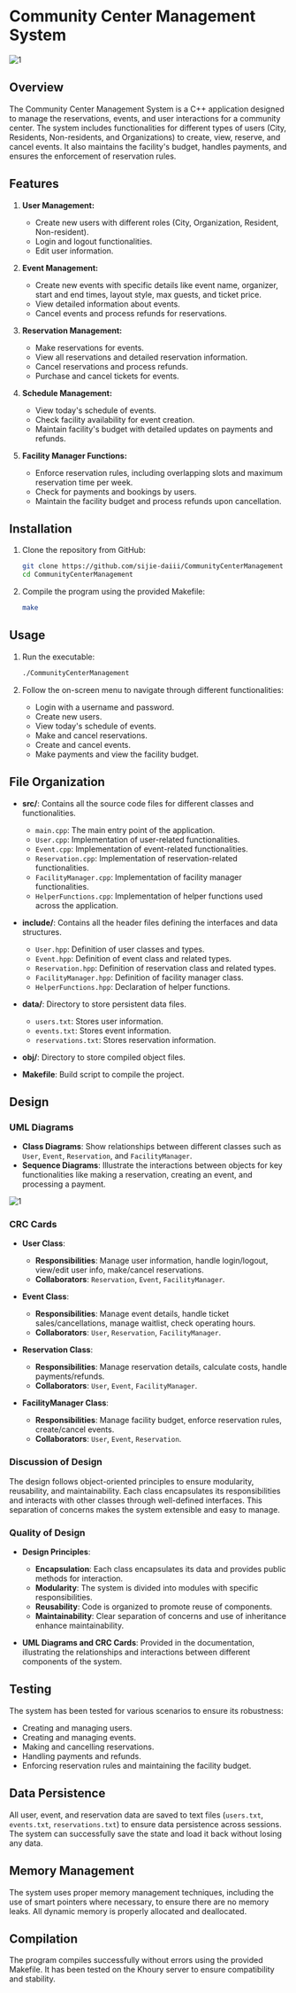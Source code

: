 # Community Center Management System
![1](https://github.com/user-attachments/assets/d4d3dba7-8564-4993-9564-ab6a3f40734c)


## Overview

The Community Center Management System is a C++ application designed to manage the reservations, events, and user interactions for a community center. The system includes functionalities for different types of users (City, Residents, Non-residents, and Organizations) to create, view, reserve, and cancel events. It also maintains the facility's budget, handles payments, and ensures the enforcement of reservation rules.

## Features

1. **User Management:**
   - Create new users with different roles (City, Organization, Resident, Non-resident).
   - Login and logout functionalities.
   - Edit user information.

2. **Event Management:**
   - Create new events with specific details like event name, organizer, start and end times, layout style, max guests, and ticket price.
   - View detailed information about events.
   - Cancel events and process refunds for reservations.

3. **Reservation Management:**
   - Make reservations for events.
   - View all reservations and detailed reservation information.
   - Cancel reservations and process refunds.
   - Purchase and cancel tickets for events.

4. **Schedule Management:**
   - View today's schedule of events.
   - Check facility availability for event creation.
   - Maintain facility's budget with detailed updates on payments and refunds.

5. **Facility Manager Functions:**
   - Enforce reservation rules, including overlapping slots and maximum reservation time per week.
   - Check for payments and bookings by users.
   - Maintain the facility budget and process refunds upon cancellation.

## Installation

1. Clone the repository from GitHub:
   ```sh
   git clone https://github.com/sijie-daiii/CommunityCenterManagement
   cd CommunityCenterManagement
   ```

2. Compile the program using the provided Makefile:
   ```sh
   make
   ```

## Usage

1. Run the executable:
   ```sh
   ./CommunityCenterManagement
   ```

2. Follow the on-screen menu to navigate through different functionalities:
   - Login with a username and password.
   - Create new users.
   - View today's schedule of events.
   - Make and cancel reservations.
   - Create and cancel events.
   - Make payments and view the facility budget.

## File Organization

- **src/**: Contains all the source code files for different classes and functionalities.
  - `main.cpp`: The main entry point of the application.
  - `User.cpp`: Implementation of user-related functionalities.
  - `Event.cpp`: Implementation of event-related functionalities.
  - `Reservation.cpp`: Implementation of reservation-related functionalities.
  - `FacilityManager.cpp`: Implementation of facility manager functionalities.
  - `HelperFunctions.cpp`: Implementation of helper functions used across the application.

- **include/**: Contains all the header files defining the interfaces and data structures.
  - `User.hpp`: Definition of user classes and types.
  - `Event.hpp`: Definition of event class and related types.
  - `Reservation.hpp`: Definition of reservation class and related types.
  - `FacilityManager.hpp`: Definition of facility manager class.
  - `HelperFunctions.hpp`: Declaration of helper functions.

- **data/**: Directory to store persistent data files.
  - `users.txt`: Stores user information.
  - `events.txt`: Stores event information.
  - `reservations.txt`: Stores reservation information.

- **obj/**: Directory to store compiled object files.

- **Makefile**: Build script to compile the project.

## Design

### UML Diagrams

- **Class Diagrams**: Show relationships between different classes such as `User`, `Event`, `Reservation`, and `FacilityManager`.
- **Sequence Diagrams**: Illustrate the interactions between objects for key functionalities like making a reservation, creating an event, and processing a payment.

![1](https://github.com/user-attachments/assets/4f886ab0-b880-4e8e-b166-dfefe4ea0b6d)


### CRC Cards

- **User Class**:
  - **Responsibilities**: Manage user information, handle login/logout, view/edit user info, make/cancel reservations.
  - **Collaborators**: `Reservation`, `Event`, `FacilityManager`.

- **Event Class**:
  - **Responsibilities**: Manage event details, handle ticket sales/cancellations, manage waitlist, check operating hours.
  - **Collaborators**: `User`, `Reservation`, `FacilityManager`.

- **Reservation Class**:
  - **Responsibilities**: Manage reservation details, calculate costs, handle payments/refunds.
  - **Collaborators**: `User`, `Event`, `FacilityManager`.

- **FacilityManager Class**:
  - **Responsibilities**: Manage facility budget, enforce reservation rules, create/cancel events.
  - **Collaborators**: `User`, `Event`, `Reservation`.

### Discussion of Design

The design follows object-oriented principles to ensure modularity, reusability, and maintainability. Each class encapsulates its responsibilities and interacts with other classes through well-defined interfaces. This separation of concerns makes the system extensible and easy to manage.

### Quality of Design

- **Design Principles**:
  - **Encapsulation**: Each class encapsulates its data and provides public methods for interaction.
  - **Modularity**: The system is divided into modules with specific responsibilities.
  - **Reusability**: Code is organized to promote reuse of components.
  - **Maintainability**: Clear separation of concerns and use of inheritance enhance maintainability.

- **UML Diagrams and CRC Cards**: Provided in the documentation, illustrating the relationships and interactions between different components of the system.

## Testing

The system has been tested for various scenarios to ensure its robustness:
- Creating and managing users.
- Creating and managing events.
- Making and cancelling reservations.
- Handling payments and refunds.
- Enforcing reservation rules and maintaining the facility budget.

## Data Persistence

All user, event, and reservation data are saved to text files (`users.txt`, `events.txt`, `reservations.txt`) to ensure data persistence across sessions. The system can successfully save the state and load it back without losing any data.

## Memory Management

The system uses proper memory management techniques, including the use of smart pointers where necessary, to ensure there are no memory leaks. All dynamic memory is properly allocated and deallocated.

## Compilation

The program compiles successfully without errors using the provided Makefile. It has been tested on the Khoury server to ensure compatibility and stability.
